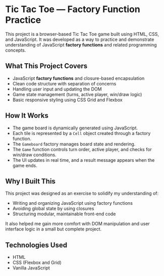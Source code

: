 # Tic Tac Toe — Factory Function Practice

This project is a browser-based Tic Tac Toe game built using HTML, CSS, and JavaScript. It was developed as a way to practice and demonstrate understanding of JavaScript **factory functions** and related programming concepts.

## What This Project Covers

- JavaScript **factory functions** and closure-based encapsulation
- Clean code structure with separation of concerns
- Handling user input and updating the DOM
- Game state management (turns, active player, win/draw logic)
- Basic responsive styling using CSS Grid and Flexbox

## How It Works

- The game board is dynamically generated using JavaScript.
- Each tile is represented by a `Cell` object created through a factory function.
- The `Gameboard` factory manages board state and rendering.
- The `Game` function controls turn order, active player, and checks for win/draw conditions.
- The UI updates in real time, and a result message appears when the game ends.

## Why I Built This

This project was designed as an exercise to solidify my understanding of:

- Writing and organizing JavaScript using factory functions
- Avoiding global state by using closures
- Structuring modular, maintainable front-end code

It also helped me gain more comfort with DOM manipulation and user interface logic in a small but complete project.

## Technologies Used

- HTML
- CSS (Flexbox and Grid)
- Vanilla JavaScript